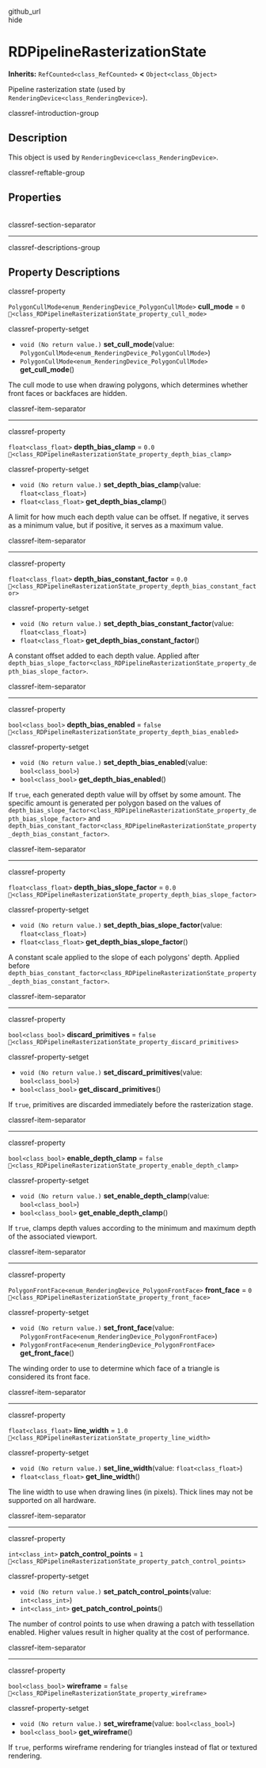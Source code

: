github\_url  
hide

# RDPipelineRasterizationState

**Inherits:** `RefCounted<class_RefCounted>` **&lt;**
`Object<class_Object>`

Pipeline rasterization state (used by
`RenderingDevice<class_RenderingDevice>`).

classref-introduction-group

## Description

This object is used by `RenderingDevice<class_RenderingDevice>`.

classref-reftable-group

## Properties

<table>
<tbody>
<tr>
</tr>
<tr>
</tr>
<tr>
</tr>
<tr>
</tr>
<tr>
</tr>
<tr>
</tr>
<tr>
</tr>
<tr>
</tr>
<tr>
</tr>
<tr>
</tr>
<tr>
</tr>
</tbody>
</table>

classref-section-separator

------------------------------------------------------------------------

classref-descriptions-group

## Property Descriptions

classref-property

`PolygonCullMode<enum_RenderingDevice_PolygonCullMode>` **cull\_mode** =
`0` `🔗<class_RDPipelineRasterizationState_property_cull_mode>`

classref-property-setget

-   `void (No return value.)` **set\_cull\_mode**(value:
    `PolygonCullMode<enum_RenderingDevice_PolygonCullMode>`)
-   `PolygonCullMode<enum_RenderingDevice_PolygonCullMode>`
    **get\_cull\_mode**()

The cull mode to use when drawing polygons, which determines whether
front faces or backfaces are hidden.

classref-item-separator

------------------------------------------------------------------------

classref-property

`float<class_float>` **depth\_bias\_clamp** = `0.0`
`🔗<class_RDPipelineRasterizationState_property_depth_bias_clamp>`

classref-property-setget

-   `void (No return value.)` **set\_depth\_bias\_clamp**(value:
    `float<class_float>`)
-   `float<class_float>` **get\_depth\_bias\_clamp**()

A limit for how much each depth value can be offset. If negative, it
serves as a minimum value, but if positive, it serves as a maximum
value.

classref-item-separator

------------------------------------------------------------------------

classref-property

`float<class_float>` **depth\_bias\_constant\_factor** = `0.0`
`🔗<class_RDPipelineRasterizationState_property_depth_bias_constant_factor>`

classref-property-setget

-   `void (No return value.)`
    **set\_depth\_bias\_constant\_factor**(value: `float<class_float>`)
-   `float<class_float>` **get\_depth\_bias\_constant\_factor**()

A constant offset added to each depth value. Applied after
`depth_bias_slope_factor<class_RDPipelineRasterizationState_property_depth_bias_slope_factor>`.

classref-item-separator

------------------------------------------------------------------------

classref-property

`bool<class_bool>` **depth\_bias\_enabled** = `false`
`🔗<class_RDPipelineRasterizationState_property_depth_bias_enabled>`

classref-property-setget

-   `void (No return value.)` **set\_depth\_bias\_enabled**(value:
    `bool<class_bool>`)
-   `bool<class_bool>` **get\_depth\_bias\_enabled**()

If `true`, each generated depth value will by offset by some amount. The
specific amount is generated per polygon based on the values of
`depth_bias_slope_factor<class_RDPipelineRasterizationState_property_depth_bias_slope_factor>`
and
`depth_bias_constant_factor<class_RDPipelineRasterizationState_property_depth_bias_constant_factor>`.

classref-item-separator

------------------------------------------------------------------------

classref-property

`float<class_float>` **depth\_bias\_slope\_factor** = `0.0`
`🔗<class_RDPipelineRasterizationState_property_depth_bias_slope_factor>`

classref-property-setget

-   `void (No return value.)` **set\_depth\_bias\_slope\_factor**(value:
    `float<class_float>`)
-   `float<class_float>` **get\_depth\_bias\_slope\_factor**()

A constant scale applied to the slope of each polygons' depth. Applied
before
`depth_bias_constant_factor<class_RDPipelineRasterizationState_property_depth_bias_constant_factor>`.

classref-item-separator

------------------------------------------------------------------------

classref-property

`bool<class_bool>` **discard\_primitives** = `false`
`🔗<class_RDPipelineRasterizationState_property_discard_primitives>`

classref-property-setget

-   `void (No return value.)` **set\_discard\_primitives**(value:
    `bool<class_bool>`)
-   `bool<class_bool>` **get\_discard\_primitives**()

If `true`, primitives are discarded immediately before the rasterization
stage.

classref-item-separator

------------------------------------------------------------------------

classref-property

`bool<class_bool>` **enable\_depth\_clamp** = `false`
`🔗<class_RDPipelineRasterizationState_property_enable_depth_clamp>`

classref-property-setget

-   `void (No return value.)` **set\_enable\_depth\_clamp**(value:
    `bool<class_bool>`)
-   `bool<class_bool>` **get\_enable\_depth\_clamp**()

If `true`, clamps depth values according to the minimum and maximum
depth of the associated viewport.

classref-item-separator

------------------------------------------------------------------------

classref-property

`PolygonFrontFace<enum_RenderingDevice_PolygonFrontFace>`
**front\_face** = `0`
`🔗<class_RDPipelineRasterizationState_property_front_face>`

classref-property-setget

-   `void (No return value.)` **set\_front\_face**(value:
    `PolygonFrontFace<enum_RenderingDevice_PolygonFrontFace>`)
-   `PolygonFrontFace<enum_RenderingDevice_PolygonFrontFace>`
    **get\_front\_face**()

The winding order to use to determine which face of a triangle is
considered its front face.

classref-item-separator

------------------------------------------------------------------------

classref-property

`float<class_float>` **line\_width** = `1.0`
`🔗<class_RDPipelineRasterizationState_property_line_width>`

classref-property-setget

-   `void (No return value.)` **set\_line\_width**(value:
    `float<class_float>`)
-   `float<class_float>` **get\_line\_width**()

The line width to use when drawing lines (in pixels). Thick lines may
not be supported on all hardware.

classref-item-separator

------------------------------------------------------------------------

classref-property

`int<class_int>` **patch\_control\_points** = `1`
`🔗<class_RDPipelineRasterizationState_property_patch_control_points>`

classref-property-setget

-   `void (No return value.)` **set\_patch\_control\_points**(value:
    `int<class_int>`)
-   `int<class_int>` **get\_patch\_control\_points**()

The number of control points to use when drawing a patch with
tessellation enabled. Higher values result in higher quality at the cost
of performance.

classref-item-separator

------------------------------------------------------------------------

classref-property

`bool<class_bool>` **wireframe** = `false`
`🔗<class_RDPipelineRasterizationState_property_wireframe>`

classref-property-setget

-   `void (No return value.)` **set\_wireframe**(value:
    `bool<class_bool>`)
-   `bool<class_bool>` **get\_wireframe**()

If `true`, performs wireframe rendering for triangles instead of flat or
textured rendering.
